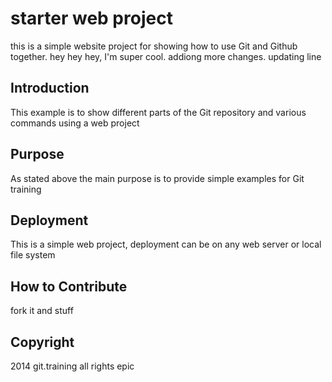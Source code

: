 # starter web project 

this is a simple website project for showing how to use Git and Github together. hey hey hey, I'm super cool. addiong more changes. updating line

## Introduction

This example is to show different parts of the Git repository and various commands using a web project

## Purpose 

As stated above the main purpose is to provide simple examples for Git training

## Deployment

This is a simple web project, deployment can be on any web server or local file system

## How to Contribute

fork it and stuff

## Copyright 

2014 git.training all rights epic
